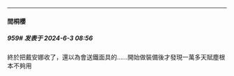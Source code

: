 ﻿
*****

####  間桐櫻  
##### 959#       发表于 2024-6-3 08:56

終於把戴安娜收了，還以為會送鐵面具的......開始做裝備後才發現一萬多天賦塵根本不夠用

